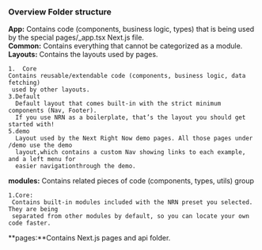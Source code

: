 ### Overview Folder structure

**App:** Contains code (components, business logic, types) that is being used<br>
 by the special pages/\_app.tsx Next.js file.<br>
**Common:** Contains everything that cannot be categorized as a module.<br>
**Layouts:** Contains the layouts used by pages.<br>

    1.  Core
    Contains reusable/extendable code (components, business logic, data fetching)
     used by other layouts.
    3.Default
      Default layout that comes built-in with the strict minimum components (Nav, Footer). 
      If you use NRN as a boilerplate, that’s the layout you should get started with!
    5.demo
      Layout used by the Next Right Now demo pages. All those pages under /demo use the demo 
      layout,which contains a custom Nav showing links to each example, and a left menu for
      easier navigationthrough the demo.
   

**modules:** Contains related pieces of code (components, types, utils) group

    1.Core:
     Contains built-in modules included with the NRN preset you selected. They are being 
     separated from other modules by default, so you can locate your own code faster.
   

**pages:**Contains Next.js pages and api folder.